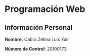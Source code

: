# Programación Web
## Información Personal
**Nombre:** Cabra Zetina Luis Yair

**Número de Control:** 20100173
